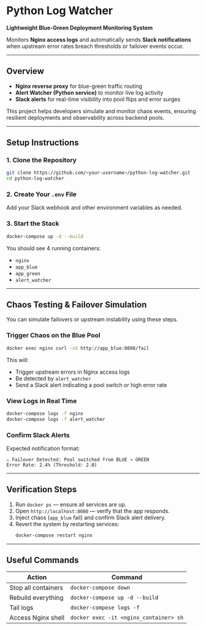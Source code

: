 # Python Log Watcher  
**Lightweight Blue-Green Deployment Monitoring System**

Monitors **Nginx access logs** and automatically sends **Slack notifications** when upstream error rates breach thresholds or failover events occur.

---

## Overview

- **Nginx reverse proxy** for blue-green traffic routing  
- **Alert Watcher (Python service)** to monitor live log activity  
- **Slack alerts** for real-time visibility into pool flips and error surges  

This project helps developers simulate and monitor chaos events, ensuring resilient deployments and observability across backend pools.

---

## Setup Instructions

### 1. Clone the Repository
```bash
git clone https://github.com/<your-username>/python-log-watcher.git
cd python-log-watcher
```

### 2. Create Your `.env` File
Add your Slack webhook and other environment variables as needed.

### 3. Start the Stack
```bash
docker-compose up -d --build
```

You should see 4 running containers:
- `nginx`
- `app_blue`
- `app_green`
- `alert_watcher`

---

## Chaos Testing & Failover Simulation

You can simulate failovers or upstream instability using these steps.

### Trigger Chaos on the Blue Pool
```bash
docker exec nginx curl -sS http://app_blue:8080/fail
```

This will:
- Trigger upstream errors in Nginx access logs  
- Be detected by `alert_watcher`  
- Send a Slack alert indicating a pool switch or high error rate

### View Logs in Real Time
```bash
docker-compose logs -f nginx
docker-compose logs -f alert_watcher
```

### Confirm Slack Alerts
Expected notification format:
```
⚠️ Failover Detected: Pool switched from BLUE → GREEN
Error Rate: 2.4% (Threshold: 2.0)
```

---

## Verification Steps

1. Run `docker ps` — ensure all services are up.  
2. Open `http://localhost:8080` — verify that the app responds.  
3. Inject chaos (`app_blue` fail) and confirm Slack alert delivery.  
4. Revert the system by restarting services:  
   ```bash
   docker-compose restart nginx
   ```

---

## Useful Commands

| Action | Command |
|--------|----------|
| Stop all containers | `docker-compose down` |
| Rebuild everything | `docker-compose up -d --build` |
| Tail logs | `docker-compose logs -f` |
| Access Nginx shell | `docker exec -it <nginx_container> sh` |





